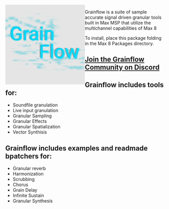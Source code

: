 <img style="float: left;" src="/icon.png" width="250"  />


Grainflow is a suite of sample accurate signal driven granular tools built in Max MSP that utilize the multichannel capabilities of Max 8

To install, place this package folding in the Max 8 Packages directory. 

## [Join the Grainflow Community on Discord](https://discord.gg/8RUUUvjVgK) 

## Grainflow includes tools for:
* Soundfile granulation 
* Live input granulation 
* Granular Sampling
* Granular Effects
* Granular Spatialization
* Vector Synthisis 

## Grainflow includes examples and readmade bpatchers for:
* Granular reverb
* Harmonization
* Scrubbing
* Chorus
* Grain Delay
* Infinite Sustain
* Granular Synthesis 
